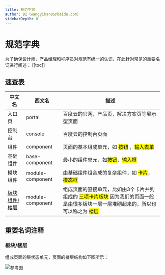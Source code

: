 ```yaml
---
title: 规范字典
author: DZ（wangyihan05@baidu.com）
sidebarDepth: 0
---
```


# 规范字典

为了确保设计师，产品经理和程序员对规范有统一的认识，在此针对常见的重要名词进行阐述：
[[toc]]


## 速查表

| 中文名         | 西文名             | 描述 |
| ---------      |------------      | -----|
| 入口页       | portal      |百度云的官网，产品页，解决方案页等展示型页面 |
| 控制台       | console      |百度云的控制台页面 |
| 组件           | component          | 页面的基本组成单元，如 <mark>按钮</mark> ，<mark>输入表单</mark> |
| 基础组件        | base-component     |最小的组件单元，如<mark>按钮</mark>，<mark>输入框</mark> |
| 模块组件        | module-component   |由基础组件组合成的复杂组件，如 <mark>卡片</mark>，<mark>模态框</mark> |
| [板块组件/楼层](#板块-楼层)    | module-component  |组成页面的直接单元，比如由3个卡片并列组成的 <mark>三项卡片板块</mark> 因为我们的页面一般是由很多板块一层一层堆砌起来的，所以也可以称之为 <mark>楼层</mark>|

## 重要名词注释

### 板块/楼层

组成页面的层状态单元，页面的楼层结构如下图所示：

![参考图](http://baiduyun-guideline.bj.bcebos.com/portal%2Fpage%2Fsolution%2Fsolutionpage.png)